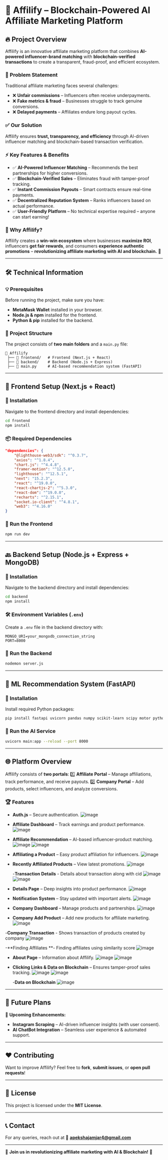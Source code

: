# 🚀 Affilify – Blockchain-Powered AI Affiliate Marketing Platform

## 🔥 Project Overview
Affilify is an innovative affiliate marketing platform that combines **AI-powered influencer-brand matching** with **blockchain-verified transactions** to create a transparent, fraud-proof, and efficient ecosystem.

### 🚨 Problem Statement
Traditional affiliate marketing faces several challenges:
- ❌ **Unfair commissions** – Influencers often receive underpayments.
- ❌ **Fake metrics & fraud** – Businesses struggle to track genuine conversions.
- ❌ **Delayed payments** – Affiliates endure long payout cycles.

### ✅ Our Solution
Affilify ensures **trust, transparency, and efficiency** through AI-driven influencer matching and blockchain-based transaction verification.

### ⚡ Key Features & Benefits
- ✅ **AI-Powered Influencer Matching** – Recommends the best partnerships for higher conversions.
- ✅ **Blockchain-Verified Sales** – Eliminates fraud with tamper-proof tracking.
- ✅ **Instant Commission Payouts** – Smart contracts ensure real-time payments.
- ✅ **Decentralized Reputation System** – Ranks influencers based on actual performance.
- ✅ **User-Friendly Platform** – No technical expertise required – anyone can start earning!

### 🎯 Why Affilify?
Affilify creates a **win-win ecosystem** where businesses **maximize ROI**, influencers **get fair rewards**, and consumers **experience authentic promotions** – **revolutionizing affiliate marketing with AI and blockchain.** 🚀

---

## 🛠️ Technical Information

### 💡 Prerequisites
Before running the project, make sure you have:
- **MetaMask Wallet** installed in your browser.
- **Node.js & npm** installed for the frontend.
- **Python & pip** installed for the backend.

### 📂 Project Structure
The project consists of **two main folders** and a `main.py` file:

```
📂 Affilify
 ├── 📂 frontend/   # Frontend (Next.js + React)
 ├── 📂 backend/    # Backend (Node.js + Express)
 ├── 📝 main.py     # AI-based recommendation system (FastAPI)
```

---

## 🎨 Frontend Setup (Next.js + React)

### 🔧 Installation
Navigate to the frontend directory and install dependencies:
```bash
cd frontend
npm install
```

### 📦 Required Dependencies
```json
"dependencies": {
    "@lighthouse-web3/sdk": "^0.3.7",
    "axios": "^1.8.4",
    "chart.js": "^4.4.8",
    "framer-motion": "^12.5.0",
    "lighthouse": "^12.5.1",
    "next": "15.2.3",
    "react": "^19.0.0",
    "react-chartjs-2": "^5.3.0",
    "react-dom": "^19.0.0",
    "recharts": "^2.15.1",
    "socket.io-client": "^4.8.1",
    "web3": "^4.16.0"
}
```

### 🚀 Run the Frontend
```bash
npm run dev
```

---

## 🔙 Backend Setup (Node.js + Express + MongoDB)

### 🔧 Installation
Navigate to the backend directory and install dependencies:
```bash
cd backend
npm install
```

### 🛠️ Environment Variables (`.env`)
Create a `.env` file in the backend directory with:
```
MONGO_URI=your_mongodb_connection_string
PORT=8000
```

### 🚀 Run the Backend
```bash
nodemon server.js
```

---

## 🤖 ML Recommendation System (FastAPI)

### 🔧 Installation
Install required Python packages:
```bash
pip install fastapi uvicorn pandas numpy scikit-learn scipy motor python-dotenv pydantic
```

### 🚀 Run the AI Service
```bash
uvicorn main:app --reload --port 8000
```

---

## 🌐 Platform Overview
Affilify consists of **two portals**:
1️⃣ **Affiliate Portal** – Manage affiliations, track performance, and receive payouts.
2️⃣ **Company Portal** – Add products, select influencers, and analyze conversions.

### 🏆 Features
- **Auth.js** – Secure authentication.
  ![image](https://github.com/user-attachments/assets/92691368-9ebd-44bb-b333-0f9957e15c35)


- **Affiliate Dashboard** – Track earnings and product performance.
    ![image](https://github.com/user-attachments/assets/5299a587-07a1-43ce-8d8f-9db9378b377c)

  
- **Affiliate Recommendation** – AI-based influencer-product matching.
    ![image](https://github.com/user-attachments/assets/1afc103d-cfa9-4ae9-b2b6-e72459bedbc2)
  ![image](https://github.com/user-attachments/assets/294614f3-7419-4aff-82f1-8eb4b83def4c)



- **Affiliating a Product** – Easy product affiliation for influencers.
  ![image](https://github.com/user-attachments/assets/06c9f60d-71e2-4563-bd67-669ef515c522)


- **Recently Affiliated Products** – View latest promotions.
  ![image](https://github.com/user-attachments/assets/1afc103d-cfa9-4ae9-b2b6-e72459bedbc2)

  -**Transaction Details** - Details about transaction along with cid
  ![image](https://github.com/user-attachments/assets/6867274b-23ea-431f-9a1b-9a5bdead2a04)
  ![image](https://github.com/user-attachments/assets/186f03ac-f011-4b3b-9f72-7ce8e92808f5)


  
- **Details Page** – Deep insights into product performance.
  ![image](https://github.com/user-attachments/assets/fb22314d-92cf-435b-9424-6a254f2691b2)


- **Notification System** – Stay updated with important alerts.
  ![image](https://github.com/user-attachments/assets/f36b129a-451d-4f95-b5a3-43bed8045d9d)

  
- **Company Dashboard** – Manage products and partnerships.
    ![image](https://github.com/user-attachments/assets/261d1998-7b88-4e02-ae51-0e7757ab77e9)


- **Company Add Product** – Add new products for affiliate marketing.
 ![image](https://github.com/user-attachments/assets/ac8cebc6-474f-4577-bea4-0940c8cebf3a)

-**Company Transaction** - Shows transaction of products created by company
![image](https://github.com/user-attachments/assets/095b4b89-83e9-4f3a-855d-1285de634fed)

-**Finding Affiliates **- Finding affiliates using similarity score 
![image](https://github.com/user-attachments/assets/332adad4-5b42-4078-a6d8-21e07c657c86)

- **About Page** – Information about Affilify.
   ![image](https://github.com/user-attachments/assets/c052478a-11fd-49c6-95f8-3a8dca5cb0b4)
  ![image](https://github.com/user-attachments/assets/64d7fdde-d379-4699-986b-955aafb32d48)


- **Clicking Links & Data on Blockchain** – Ensures tamper-proof sales tracking.
    ![image](https://github.com/user-attachments/assets/d39db05d-1f73-4404-894c-b33cd0c62e6c)
  ![image](https://github.com/user-attachments/assets/130517c9-7928-448c-b146-8d54c3bb092e)

  -**Data on Blockchain**
  ![image](https://github.com/user-attachments/assets/113f2448-dd44-486f-b679-976a34dc23a3)

  



---

## 🔮 Future Plans
🚀 **Upcoming Enhancements:**
- **Instagram Scraping** – AI-driven influencer insights (with user consent).
- **AI ChatBot Integration** – Seamless user experience & automated support.

---

## ❤️ Contributing
Want to improve Affilify? Feel free to **fork**, **submit issues**, or **open pull requests**!

---

## 📜 License
This project is licensed under the **MIT License**.

---

## 📞 Contact
For any queries, reach out at 📧 **apekshajamjar4@gmail.com**

---

🌟 **Join us in revolutionizing affiliate marketing with AI & Blockchain!** 🌟


